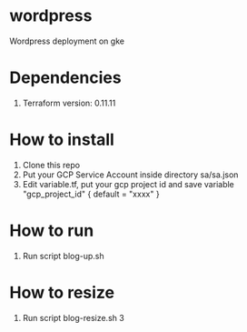 # wordpress
Wordpress deployment on gke

# Dependencies
1. Terraform version: 0.11.11

# How to install
1. Clone this repo
2. Put your GCP Service Account inside directory sa/sa.json
3. Edit variable.tf, put your gcp project id and save
variable "gcp_project_id" {
  default = "xxxx"
}

# How to run
1. Run script blog-up.sh

# How to resize
1. Run script blog-resize.sh 3